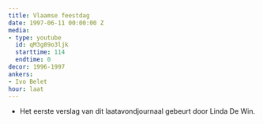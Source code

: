```yaml
---
title: Vlaamse feestdag
date: 1997-06-11 00:00:00 Z
media:
- type: youtube
  id: qM3g89o3ljk
  starttime: 114
  endtime: 0
decor: 1996-1997
ankers:
- Ivo Belet
hour: laat
---
```


* Het eerste verslag van dit laatavondjournaal gebeurt door Linda De Win.

